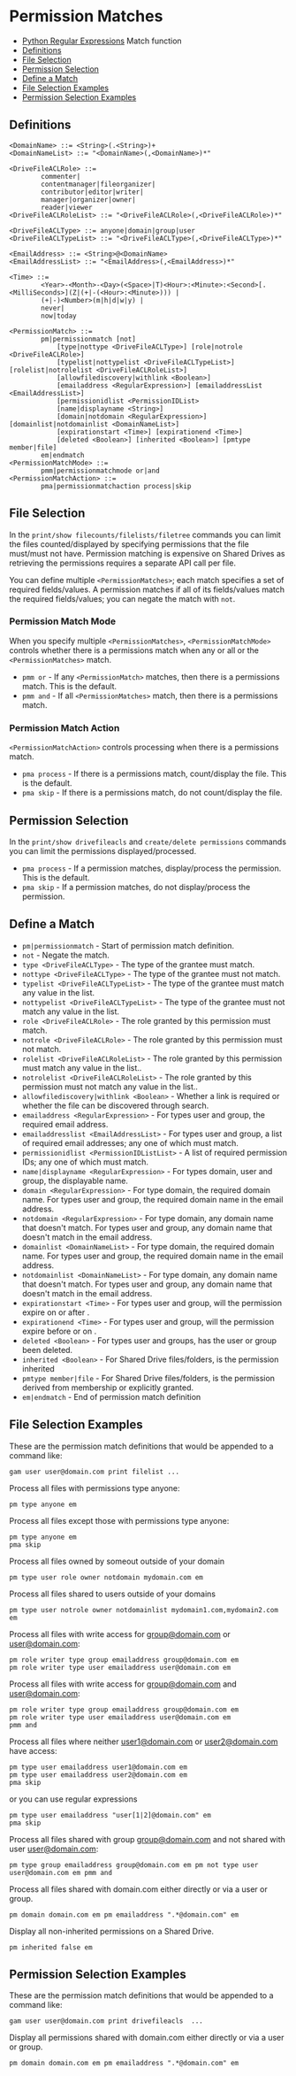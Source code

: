 # Permission Matches
- [Python Regular Expressions](Python-Regular-Expressions) Match function
- [Definitions](#definitions)
- [File Selection](#file-selection)
- [Permission Selection](#permission-selection)
- [Define a Match](#define-a-match)
- [File Selection Examples](#file-selection-examples)
- [Permission Selection Examples](#permission-selection-examples)

## Definitions
```
<DomainName> ::= <String>(.<String>)+
<DomainNameList> ::= "<DomainName>(,<DomainName>)*"

<DriveFileACLRole> ::=
        commenter|
        contentmanager|fileorganizer|
        contributor|editor|writer|
        manager|organizer|owner|
        reader|viewer
<DriveFileACLRoleList> ::= "<DriveFileACLRole>(,<DriveFileACLRole>)*"

<DriveFileACLType> ::= anyone|domain|group|user
<DriveFileACLTypeList> ::= "<DriveFileACLType>(,<DriveFileACLType>)*"

<EmailAddress> ::= <String>@<DomainName>
<EmailAddressList> ::= "<EmailAddress>(,<EmailAddress>)*"

<Time> ::=
        <Year>-<Month>-<Day>(<Space>|T)<Hour>:<Minute>:<Second>[.<MilliSeconds>](Z|(+|-(<Hour>:<Minute>))) |
        (+|-)<Number>(m|h|d|w|y) |
        never|
        now|today

<PermissionMatch> ::=
        pm|permissionmatch [not]
            [type|nottype <DriveFileACLType>] [role|notrole <DriveFileACLRole>]
            [typelist|nottypelist <DriveFileACLTypeList>] [rolelist|notrolelist <DriveFileACLRoleList>]
            [allowfilediscovery|withlink <Boolean>]
            [emailaddress <RegularExpression>] [emailaddressList <EmailAddressList>]
            [permissionidlist <PermissionIDList>
            [name|displayname <String>]
            [domain|notdomain <RegularExpression>] [domainlist|notdomainlist <DomainNameList>]
            [expirationstart <Time>] [expirationend <Time>]
            [deleted <Boolean>] [inherited <Boolean>] [pmtype member|file]
        em|endmatch
<PermissionMatchMode> ::=
        pmm|permissionmatchmode or|and
<PermissionMatchAction> ::=
        pma|permissionmatchaction process|skip
```
## File Selection
In the `print/show filecounts/filelists/filetree` commands you can limit the files counted/displayed by specifying permissions
that the file must/must not have. Permission matching is expensive on Shared Drives as retrieving the permissions requires a separate API call per file.

You can define multiple `<PermissionMatches>`; each match specifies a set of required fields/values. A permission
matches if all of its fields/values match the required fields/values; you can negate the match with `not`.

### Permission Match Mode
When you specify multiple `<PermissionMatches>`, `<PermissionMatchMode>` controls whether there is a permissions match
when any or all or the `<PermissionMatches>` match.
* `pmm or` - If any `<PermissionMatch>` matches, then there is a permissions match. This is the default.
* `pmm and` - If all `<PermissionMatches>` match, then there is a permissions match.

### Permission Match Action
`<PermissionMatchAction>` controls processing when there is a permissions match.
* `pma process` - If there is a  permissions match, count/display the file. This is the default.
* `pma skip` - If there is a permissions match, do not count/display the file.

## Permission Selection
In the `print/show drivefileacls` and `create/delete permissions` commands you can limit the permissions displayed/processed.

* `pma process` - If a permission matches, display/process the permission. This is the default.
* `pma skip` - If a permission matches, do not display/process the permission.

## Define a Match
* `pm|permissionmatch` - Start of permission match definition.
* `not` - Negate the match.
* `type <DriveFileACLType>` - The type of the grantee must match.
* `nottype <DriveFileACLType>` - The type of the grantee must not match.
* `typelist <DriveFileACLTypeList>` - The type of the grantee must match any value in the list.
* `nottypelist <DriveFileACLTypeList>` - The type of the grantee must not match any value in the list.
* `role <DriveFileACLRole>` - The role granted by this permission must match.
* `notrole <DriveFileACLRole>` - The role granted by this permission must not match.
* `rolelist <DriveFileACLRoleList>` - The role granted by this permission must match any value in the list..
* `notrolelist <DriveFileACLRoleList>` - The role granted by this permission must not match any value in the list..
* `allowfilediscovery|withlink <Boolean>` - Whether a link is required or whether the file can be discovered through search.
* `emailaddress <RegularExpression>` - For types user and group, the required email address.
* `emailaddresslist <EmailAddressList>` - For types user and group, a list of required email addresses; any one of which must match.
* `permissionidlist <PermissionIDListList>` - A list of required permission IDs; any one of which must match.
* `name|displayname <RegularExpression>` - For types domain, user and group, the displayable name.
* `domain <RegularExpression>` - For type domain, the required domain name. For types user and group, the required domain name in the email address.
* `notdomain <RegularExpression>` - For type domain, any domain name that doesn't match. For types user and group, any domain name that doesn't match in the email address.
* `domainlist <DomainNameList>` - For type domain, the required domain name. For types user and group, the required domain name in the email address.
* `notdomainlist <DomainNameList>` - For type domain, any domain name that doesn't match. For types user and group, any domain name that doesn't match in the email address.
* `expirationstart <Time>` - For types user and group, will the permission expire on or after <Time>.
* `expirationend <Time>` - For types user and group, will the permission expire before or on <Time>.
* `deleted <Boolean>` - For types user and groups, has the user or group been deleted.
* `inherited <Boolean>` - For Shared Drive files/folders, is the permission inherited
* `pmtype member|file` - For Shared Drive files/folders, is the permission derived from  membership or explicitly granted.
* `em|endmatch` - End of permission match definition

## File Selection Examples

These are the permission match definitions that would be appended to a command like:
```
gam user user@domain.com print filelist ...
```

Process all files with permissions type anyone:
```
pm type anyone em
```

Process all files except those with permissions type anyone:
```
pm type anyone em
pma skip
```
Process all files owned by someout outside of your domain
```
pm type user role owner notdomain mydomain.com em
```
Process all files shared to users outside of your domains
```
pm type user notrole owner notdomainlist mydomain1.com,mydomain2.com em
```
Process all files with write access for group@domain.com or user@domain.com:
```
pm role writer type group emailaddress group@domain.com em
pm role writer type user emailaddress user@domain.com em
```
Process all files with write access for group@domain.com and user@domain.com:
```
pm role writer type group emailaddress group@domain.com em
pm role writer type user emailaddress user@domain.com em
pmm and
```
Process all files where neither user1@domain.com or user2@domain.com have access:
```
pm type user emailaddress user1@domain.com em
pm type user emailaddress user2@domain.com em
pma skip
```
or you can use regular expressions
```
pm type user emailaddress "user[1|2]@domain.com" em
pma skip
```
Process all files shared with group group@domain.com and not shared with user user@domain.com:
```
pm type group emailaddress group@domain.com em pm not type user user@domain.com em pmm and
```

Process all files shared with domain.com either directly or via a user or group.
```
pm domain domain.com em pm emailaddress ".*@domain.com" em
```

Display all non-inherited permissions on a Shared Drive.
```
pm inherited false em
```
## Permission Selection Examples
These are the permission match definitions that would be appended to a command like:
```
gam user user@domain.com print drivefileacls  ...
```

Display all permissions shared with domain.com either directly or via a user or group.
```
pm domain domain.com em pm emailaddress ".*@domain.com" em
```
